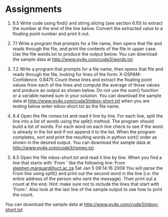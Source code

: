 # Assignments

1. 6.5 Write code using find() and string slicing (see section 6.10) to extract the number at the end of the line below. Convert the extracted value to a floating point number and print it out.
2. 7.1 Write a program that prompts for a file name, then opens that file and reads through the file, and print the contents of the file in upper case. Use the file words.txt to produce the output below.
   You can download the sample data at http://www.py4e.com/code3/words.txt
3. 7.2 Write a program that prompts for a file name, then opens that file and reads through the file, looking for lines of the form:
   X-DSPAM-Confidence: 0.8475
   Count these lines and extract the floating point values from each of the lines and compute the average of those values and produce an output as shown below. Do not use the sum() function or a variable named sum in your solution.
   You can download the sample data at http://www.py4e.com/code3/mbox-short.txt when you are testing below enter mbox-short.txt as the file name.

4. 8.4 Open the file romeo.txt and read it line by line. For each line, split the line into a list of words using the split() method. The program should build a list of words. For each word on each line check to see if the word is already in the list and if not append it to the list. When the program completes, sort and print the resulting words in python sort() order as shown in the desired output.
   You can download the sample data at http://www.py4e.com/code3/romeo.txt
5. 8.5 Open the file mbox-short.txt and read it line by line. When you find a line that starts with 'From ' like the following line:
   From stephen.marquard@uct.ac.za Sat Jan 5 09:14:16 2008
   You will parse the From line using split() and print out the second word in the line (i.e. the entire address of the person who sent the message). Then print out a count at the end.
   Hint: make sure not to include the lines that start with 'From:'. Also look at the last line of the sample output to see how to print the count.

You can download the sample data at http://www.py4e.com/code3/mbox-short.txt
